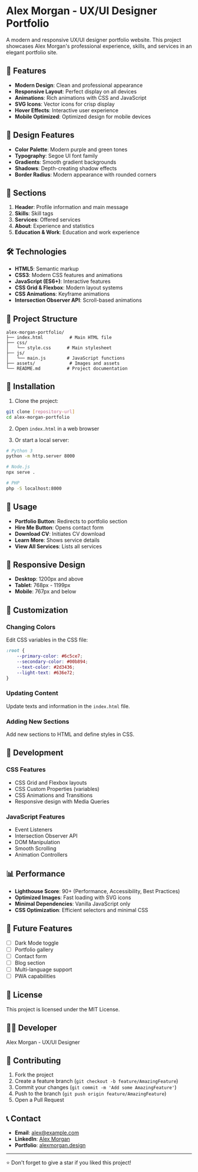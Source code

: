 # Alex Morgan - UX/UI Designer Portfolio

A modern and responsive UX/UI designer portfolio website. This project showcases Alex Morgan's professional experience, skills, and services in an elegant portfolio site.

## 🚀 Features

- **Modern Design**: Clean and professional appearance
- **Responsive Layout**: Perfect display on all devices
- **Animations**: Rich animations with CSS and JavaScript
- **SVG Icons**: Vector icons for crisp display
- **Hover Effects**: Interactive user experience
- **Mobile Optimized**: Optimized design for mobile devices

## 🎨 Design Features

- **Color Palette**: Modern purple and green tones
- **Typography**: Segoe UI font family
- **Gradients**: Smooth gradient backgrounds
- **Shadows**: Depth-creating shadow effects
- **Border Radius**: Modern appearance with rounded corners

## 📱 Sections

1. **Header**: Profile information and main message
2. **Skills**: Skill tags
3. **Services**: Offered services
4. **About**: Experience and statistics
5. **Education & Work**: Education and work experience

## 🛠️ Technologies

- **HTML5**: Semantic markup
- **CSS3**: Modern CSS features and animations
- **JavaScript (ES6+)**: Interactive features
- **CSS Grid & Flexbox**: Modern layout systems
- **CSS Animations**: Keyframe animations
- **Intersection Observer API**: Scroll-based animations

## 📁 Project Structure

```
alex-morgan-portfolio/
├── index.html          # Main HTML file
├── css/
│   └── style.css      # Main stylesheet
├── js/
│   └── main.js        # JavaScript functions
├── assets/             # Images and assets
└── README.md          # Project documentation
```

## 🚀 Installation

1. Clone the project:
```bash
git clone [repository-url]
cd alex-morgan-portfolio
```

2. Open `index.html` in a web browser

3. Or start a local server:
```bash
# Python 3
python -m http.server 8000

# Node.js
npx serve .

# PHP
php -S localhost:8000
```

## 🎯 Usage

- **Portfolio Button**: Redirects to portfolio section
- **Hire Me Button**: Opens contact form
- **Download CV**: Initiates CV download
- **Learn More**: Shows service details
- **View All Services**: Lists all services

## 📱 Responsive Design

- **Desktop**: 1200px and above
- **Tablet**: 768px - 1199px
- **Mobile**: 767px and below

## 🎨 Customization

### Changing Colors
Edit CSS variables in the CSS file:

```css
:root {
    --primary-color: #6c5ce7;
    --secondary-color: #00b894;
    --text-color: #2d3436;
    --light-text: #636e72;
}
```

### Updating Content
Update texts and information in the `index.html` file.

### Adding New Sections
Add new sections to HTML and define styles in CSS.

## 🔧 Development

### CSS Features
- CSS Grid and Flexbox layouts
- CSS Custom Properties (variables)
- CSS Animations and Transitions
- Responsive design with Media Queries

### JavaScript Features
- Event Listeners
- Intersection Observer API
- DOM Manipulation
- Smooth Scrolling
- Animation Controllers

## 📊 Performance

- **Lighthouse Score**: 90+ (Performance, Accessibility, Best Practices)
- **Optimized Images**: Fast loading with SVG icons
- **Minimal Dependencies**: Vanilla JavaScript only
- **CSS Optimization**: Efficient selectors and minimal CSS

## 🌟 Future Features

- [ ] Dark Mode toggle
- [ ] Portfolio gallery
- [ ] Contact form
- [ ] Blog section
- [ ] Multi-language support
- [ ] PWA capabilities

## 📝 License

This project is licensed under the MIT License.

## 👨‍💻 Developer

Alex Morgan - UX/UI Designer

## 🤝 Contributing

1. Fork the project
2. Create a feature branch (`git checkout -b feature/AmazingFeature`)
3. Commit your changes (`git commit -m 'Add some AmazingFeature'`)
4. Push to the branch (`git push origin feature/AmazingFeature`)
5. Open a Pull Request

## 📞 Contact

- **Email**: alex@example.com
- **LinkedIn**: [Alex Morgan](https://linkedin.com/in/alexmorgan)
- **Portfolio**: [alexmorgan.design](https://alexmorgan.design)

---

⭐ Don't forget to give a star if you liked this project!
